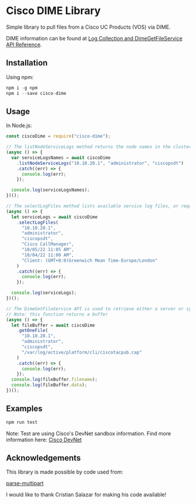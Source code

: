 # Cisco DIME Library

Simple library to pull files from a Cisco UC Products (VOS) via DIME.

DIME information can be found at
[Log Collection and DimeGetFileService API Reference](https://developer.cisco.com/docs/sxml/#!log-collection-and-dimegetfileservice-api-reference/dimegetfileservice-api).

## Installation

Using npm:

```javascript
npm i -g npm
npm i --save cisco-dime
```

## Usage

In Node.js:

```javascript
const ciscoDime = require("cisco-dime");

// The listNodeServiceLogs method returns the node names in the cluster and the lists of associated service names.
(async () => {
  var serviceLogsNames = await ciscoDime
    .listNodeServiceLogs("10.10.20.1", "administrator", "ciscopsdt")
    .catch((err) => {
      console.log(err);
    });

  console.log(serviceLogsNames);
})();

// The selectLogFiles method lists available service log files, or requests 'push' delivery of service log files based on a selection criteria.
(async () => {
  let serviceLogs = await ciscoDime
    .selectLogFiles(
      "10.10.20.1",
      "administrator",
      "ciscopsdt",
      "Cisco CallManager",
      "10/05/22 11:05 AM",
      "10/04/22 11:00 AM",
      "Client: (GMT+0:0)Greenwich Mean Time-Europe/London"
    )
    .catch((err) => {
      console.log(err);
    });

  console.log(serviceLogs);
})();

// The DimeGetFileService API is used to retrieve either a server or system log file through the standard Direct Internet Message Encapsulation (DIME) protocol.
// Note: this function returns a buffer
(async () => {
  let fileBuffer = await ciscoDime
    .getOneFile(
      "10.10.20.1",
      "administrator",
      "ciscopsdt",
      "/var/log/active/platform/cli/ciscotacpub.cap"
    )
    .catch((err) => {
      console.log(err);
    });
  console.log(fileBuffer.filename);
  console.log(fileBuffer.data);
})();
```

## Examples

```javascript
npm run test
```

Note: Test are using Cisco's DevNet sandbox information. Find more information here: [Cisco DevNet](https://devnetsandbox.cisco.com/)

## Acknowledgements

This library is made possible by code used from:

[parse-multipart](https://github.com/freesoftwarefactory/parse-multipart)

I would like to thank Cristian Salazar for making his code available!

